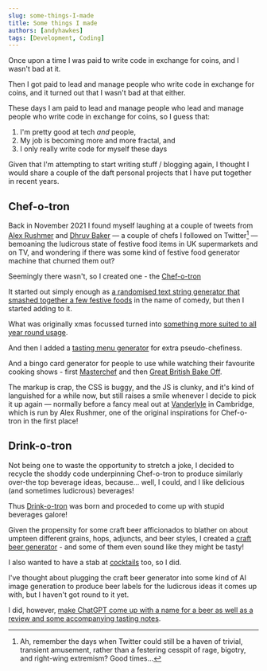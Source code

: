 ```yaml
---
slug: some-things-I-made
title: Some things I made
authors: [andyhawkes]
tags: [Development, Coding]
---
```


Once upon a time I was paid to write code in exchange for coins, and I wasn't bad at it.

Then I got paid to lead and manage people who write code in exchange for coins, and it turned out that I wasn't bad at that either.

These days I am paid to lead and manage people who lead and manage people who write code in exchange for coins, so I guess that:

1. I'm pretty good at tech *and* people,
2. My job is becoming more and more fractal, and
3. I only really write code for myself these days

Given that I'm attempting to start writing stuff / blogging again, I thought I would share a couple of the daft personal projects that I have put together in recent years.

<!-- truncate -->

## Chef-o-tron

Back in November 2021 I found myself laughing at a couple of tweets from [Alex Rushmer](https://x.com/justcookit/status/1460522952978571264) and [Dhruv Baker](https://x.com/DhruvBaker1/status/1460568926727946241) — a couple of chefs I followed on Twitter[^1] — bemoaning the ludicrous state of festive food items in UK supermarkets and on TV, and wondering if there was some kind of festive food generator machine that churned them out?

Seemingly there wasn't, so I created one - the [Chef-o-tron](https://chef-o-tron.andyhawkes.co.uk/)

It started out simply enough as [a randomised text string generator that smashed together a few festive foods](https://chef-o-tron.andyhawkes.co.uk/npd/xmas) in the name of comedy, but then I started adding to it.

What was originally xmas focussed turned into [something more suited to all year round usage](https://chef-o-tron.andyhawkes.co.uk/).

And then I added a [tasting menu generator](https://chef-o-tron.andyhawkes.co.uk/tasting-menu) for extra pseudo-chefiness.

And a bingo card generator for people to use while watching their favourite cooking shows - first [Masterchef](https://chef-o-tron.andyhawkes.co.uk/bingo/) and then [Great British Bake Off](https://chef-o-tron.andyhawkes.co.uk/bingo/bakeoff/).

The markup is crap, the CSS is buggy, and the JS is clunky, and it's kind of languished for a while now, but still raises a smile whenever I decide to pick it up again — normally before a fancy meal out at [Vanderlyle](https://www.vanderlyle-restaurant.com/) in Cambridge, which is run by Alex Rushmer, one of the original inspirations for Chef-o-tron in the first place!

## Drink-o-tron

Not being one to waste the opportunity to stretch a joke, I decided to recycle the shoddy code underpinning Chef-o-tron to produce similarly over-the top beverage ideas, because... well, I could, and I like delicious (and sometimes ludicrous) beverages!

Thus [Drink-o-tron](https://drink-o-tron.andyhawkes.co.uk/) was born and proceded to come up with stupid beverages galore!

Given the propensity for some craft beer afficionados to blather on about umpteen different grains, hops, adjuncts, and beer styles, I created a [craft beer generator](https://drink-o-tron.andyhawkes.co.uk/beer/) - and some of them even sound like they might be tasty!

I also wanted to have a stab at [cocktails](https://drink-o-tron.andyhawkes.co.uk/cocktails/) too, so I did.

I've thought about plugging the craft beer generator into some kind of AI image generation to produce beer labels for the ludicrous ideas it comes up with, but I haven't got round to it yet.

I did, however, [make ChatGPT come up with a name for a beer as well as a review and some accompanying tasting notes](https://drink-o-tron.andyhawkes.co.uk/blog/2023-06-30-is-ai-coming-for-our-beer/).

[^1]: Ah, remember the days when Twitter could still be a haven of trivial, transient amusement, rather than a festering cesspit of rage, bigotry, and right-wing extremism? Good times...